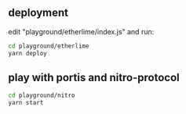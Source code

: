 ## deployment
edit "playground/etherlime/index.js" and run:
```bash
cd playground/etherlime
yarn deploy
```

## play with portis and nitro-protocol
```bash
cd playground/nitro
yarn start
```
